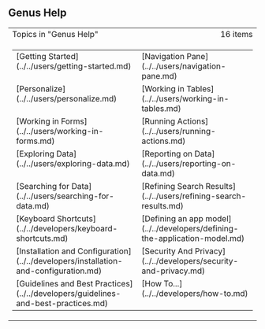 ## Genus Help

<table cellpadding="0" cellspacing="0" width="100%" class="cdclvSuggestTable">

<tbody>

<tr>

<td width="100%" class="cdclvSuggestTitle">Topics in "Genus Help"</td>

<td class="cdclvSuggestTitle"><nobr>16 items</nobr></td>

</tr>

<tr>

<td class="cdclvCategoryCont" colspan="2">

<table cellpadding="0" cellspacing="0" width="100%">

<tbody>

<tr>

<td valign="top" class="cdclvCategoryCol1">[Getting Started](../../users/getting-started.md)</td>

<td valign="top" class="cdclvCategoryCol2">[Navigation Pane](../../users/navigation-pane.md)</td>

</tr>

<tr class="cdclvCategoryRowAlt">

<td valign="top" class="cdclvCategoryCol1">[Personalize](../../users/personalize.md)</td>

<td valign="top" class="cdclvCategoryCol2">[Working in Tables](../../users/working-in-tables.md)</td>

</tr>

<tr>

<td valign="top" class="cdclvCategoryCol1">[Working in Forms](../../users/working-in-forms.md)</td>

<td valign="top" class="cdclvCategoryCol2">[Running Actions](../../users/running-actions.md)</td>

</tr>

<tr class="cdclvCategoryRowAlt">

<td valign="top" class="cdclvCategoryCol1">[Exploring Data](../../users/exploring-data.md)</td>

<td valign="top" class="cdclvCategoryCol2">[Reporting on Data](../../users/reporting-on-data.md)</td>

</tr>

<tr>

<td valign="top" class="cdclvCategoryCol1">[Searching for Data](../../users/searching-for-data.md)</td>

<td valign="top" class="cdclvCategoryCol2">[Refining Search Results](../../users/refining-search-results.md)</td>

</tr>

<tr class="cdclvCategoryRowAlt">

<td valign="top" class="cdclvCategoryCol1">[Keyboard Shortcuts](../../developers/keyboard-shortcuts.md)</td>

<td valign="top" class="cdclvCategoryCol2">[Defining an app model](../../developers/defining-the-application-model.md)</td>

</tr>

<tr>

<td valign="top" class="cdclvCategoryCol1">[Installation and Configuration](../../developers/installation-and-configuration.md)</td>

<td valign="top" class="cdclvCategoryCol2">[Security And Privacy](../../developers/security-and-privacy.md)</td>

</tr>

<tr class="cdclvCategoryRowAlt">

<td valign="top" class="cdclvCategoryCol1">[Guidelines and Best Practices](../../developers/guidelines-and-best-practices.md)</td>

<td valign="top" class="cdclvCategoryCol2">[How To...](../../developers/how-to.md)</td>

</tr>

</tbody>

</table>

</td>

</tr>

</tbody>

</table>